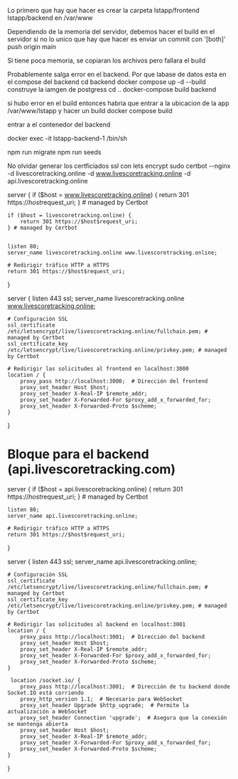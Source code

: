 
Lo primero que hay que hacer es crear la carpeta lstapp/frontend lstapp/backend en 
/var/www 


Dependiendo de la memoria del servidor, debemos hacer el build en el servidor 
si no lo unico que hay que hacer es enviar un commit con '[both]'
push origin main 

Si tiene poca memoria, se copiaran los archivos pero fallara el build


Probablemente salga error en el backend. Por que labase de datos esta en el compose del backend
cd backend 
docker compose up -d --build construye la iamgen de postgress
cd .. 
docker-compose build backend 

si hubo error en el build entonces habria que entrar a la ubicacion de la app /var/www/lstapp y hacer un build
docker compose build 

entrar a el contenedor del backend

docker exec -it lstapp-backend-1 /bin/sh

npm run migrate
npm run seeds 

No olvidar generar los certficiados ssl con lets encrypt
 sudo certbot --nginx -d livescoretracking.online -d www.livescoretracking.online -d api.livescoretracking.online

server {
    if ($host = www.livescoretracking.online) {
        return 301 https://$host$request_uri;
    } # managed by Certbot


    if ($host = livescoretracking.online) {
        return 301 https://$host$request_uri;
    } # managed by Certbot


    listen 80;
    server_name livescoretracking.online www.livescoretracking.online;

    # Redirigir tráfico HTTP a HTTPS
    return 301 https://$host$request_uri;




}

server {
    listen 443 ssl;
    server_name livescoretracking.online www.livescoretracking.online;

    # Configuración SSL
    ssl_certificate /etc/letsencrypt/live/livescoretracking.online/fullchain.pem; # managed by Certbot
    ssl_certificate_key /etc/letsencrypt/live/livescoretracking.online/privkey.pem; # managed by Certbot

    # Redirigir las solicitudes al frontend en localhost:3000
    location / {
        proxy_pass http://localhost:3000;  # Dirección del frontend
        proxy_set_header Host $host;
        proxy_set_header X-Real-IP $remote_addr;
        proxy_set_header X-Forwarded-For $proxy_add_x_forwarded_for;
        proxy_set_header X-Forwarded-Proto $scheme;
    }


}

# Bloque para el backend (api.livescoretracking.com)
server {
    if ($host = api.livescoretracking.online) {
        return 301 https://$host$request_uri;
    } # managed by Certbot


    listen 80;
    server_name api.livescoretracking.online;

    # Redirigir tráfico HTTP a HTTPS
    return 301 https://$host$request_uri;


}

server {
    listen 443 ssl;
    server_name api.livescoretracking.online;

    # Configuración SSL
    ssl_certificate /etc/letsencrypt/live/livescoretracking.online/fullchain.pem; # managed by Certbot
    ssl_certificate_key /etc/letsencrypt/live/livescoretracking.online/privkey.pem; # managed by Certbot

    # Redirigir las solicitudes al backend en localhost:3001
    location / {
        proxy_pass http://localhost:3001;  # Dirección del backend
        proxy_set_header Host $host;
        proxy_set_header X-Real-IP $remote_addr;
        proxy_set_header X-Forwarded-For $proxy_add_x_forwarded_for;
        proxy_set_header X-Forwarded-Proto $scheme;
    }

     location /socket.io/ {
        proxy_pass http://localhost:3001;  # Dirección de tu backend donde Socket.IO está corriendo
        proxy_http_version 1.1;  # Necesario para WebSocket
        proxy_set_header Upgrade $http_upgrade;  # Permite la actualización a WebSocket
        proxy_set_header Connection 'upgrade';  # Asegura que la conexión se mantenga abierta
        proxy_set_header Host $host;
        proxy_set_header X-Real-IP $remote_addr;
        proxy_set_header X-Forwarded-For $proxy_add_x_forwarded_for;
        proxy_set_header X-Forwarded-Proto $scheme;
    }
}


